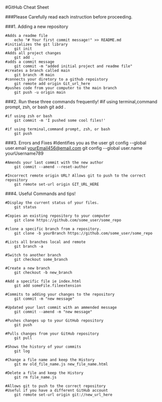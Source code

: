 #GitHub Cheat Sheet

###Please Carefully read each instruction before proceeding.

###1. Adding a new repository

    #Adds a readme file
    	echo "# Your first commit message!" >> README.md
    #initializes the git library
    	git init
    #Adds all project changes
        git add .
    #adds a commit message
        git commit -m "added initial project and readme file"
    #creates a branch called main
        git branch -M main
    #connects your diretory to a github repoistory
        git remote add origin Git_url_here
    #pushes code from your computer to the main branch
        git push -u origin main

###2. Run these three commands frequently!
#if using terminal,command prompt, zsh, or bash
git add .

    #if using zsh or bash
        git commit -m 'I pushed some cool files!'

    #if using terminal,command prompt, zsh, or bash
        git push

###3. Errors and Fixes
#Identifies you as the user
git config --global user.email yourEmail456@email.com
git config --global user.name yourUsername789

    #Amends your last commit with the new author
        git commit --amend --reset-author

    #Incorrect remote origin URL? Allows git to push to the correct repository
        git remote set-url origin GIT_URL_HERE

###4. Useful Commands and tips!

    #Display the current status of your files.
        git status

    #Copies an existing repository to your computer
        git clone https://github.com/some_user/some_repo

    #clone a specific branch from a repository.
        git clone -b yourBranch https://github.com/some_user/some_repo

    #Lists all branches local and remote
        git branch -a

    #Switch to another branch
        git checkout some_branch

    #Create a new branch
        git checkout -b new_branch

    #Add a specific file ie index.html
        git add someFile.fileextension

    #Commits to adding your changes to the repository
        git commit -m "new message"

    #Updated your last commit with an ammended message
        git commit --amend -m "new message"

    #Pushes changes up to your GitHub repository
        git push

    #Pulls changes from your GitHub repository
        git pull

    #Shows the history of your commits
        git log

    #Change a file name and keep the History
        git mv old_file_name.js new_file_name.html

    #Delete a file and keep the History
        git rm file_name.js

    #Allows git to push to the correct repository
    #Useful if you have a different GitHub account
    	git remote set-url origin git://new_url_here
